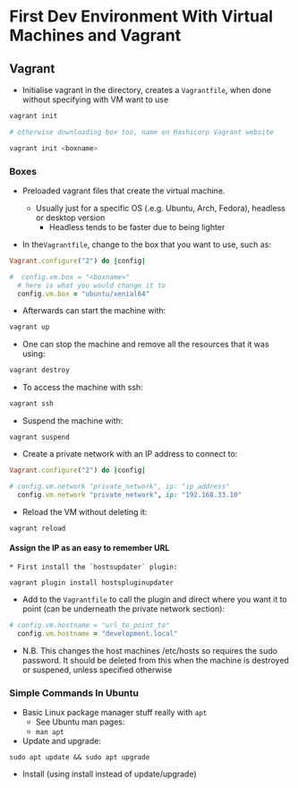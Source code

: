 # First Dev Environment With Virtual Machines and Vagrant

## Vagrant

* Initialise vagrant in the directory, creates a `Vagrantfile`, when done without specifying with VM want to use
```sh
vagrant init

# otherwise downloading box too, name on Hashicorp Vagrant website

vagrant init <boxname>
```

### Boxes

* Preloaded vagrant files that create the virtual machine.
	* Usually just for a specific OS (.e.g. Ubuntu, Arch, Fedora), headless or desktop version
		* Headless tends to be faster due to being lighter

* In the`Vagrantfile`, change to the box that you want to use, such as:
```ruby
Vagrant.configure("2") do |config|

#  config.vm.box = "<boxname>"
  # here is what you would change it to
  config.vm.box = "ubuntu/xenial64"
```

* Afterwards can start the machine with:
```sh
vagrant up
```

* One can stop the machine and remove all the resources that it was using:
```sh
vagrant destroy
```

* To access the machine with ssh:
```sh
vagrant ssh
```

* Suspend the machine with:
```
vagrant suspend
```

* Create a private network with an IP address to connect to:
```ruby
Vagrant.configure("2") do |config|

# config.vm.network "private_network", ip: "ip_address"
  config.vm.network "private_network", ip: "192.168.33.10"
```

* Reload the VM without deleting it:
```
vagrant reload
```

#### Assign the IP as an easy to remember URL
	* First install the `hostsupdater` plugin:
```
vagrant plugin install hostspluginupdater
```
* Add to the `Vagrantfile` to call the plugin and direct where you want it to point (can be underneath the private network section):
```ruby
# config.vm.hostname = "url_to_point_to"
  config.vm.hostname = "development.local"
```
* N.B. This changes the host machines /etc/hosts so requires the sudo password. It should be deleted from this when the machine is destroyed or suspened, unless specified otherwise

### Simple Commands In Ubuntu

* Basic Linux package manager stuff really with `apt`
	* See Ubuntu man pages:
	* `man apt`
* Update and upgrade:
```
sudo apt update && sudo apt upgrade
```

* Install (using install instead of update/upgrade)

